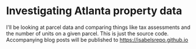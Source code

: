 # Investigating Atlanta property data
I'll be looking at parcel data and comparing things like tax assessments and the number of units on a given parcel. This is just the source code. 
Accompanying blog posts will be published to https://isabelsrepo.github.io
